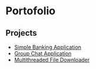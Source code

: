 # Portofolio

## Projects

- [Simple Banking Application](https://github.com/badrean/SimpleBankingApplication)
- [Group Chat Application](https://github.com/badrean/GroupChatApplication)
- [Multithreaded File Downloader](https://github.com/badrean/MultiThreadedDownloader)
